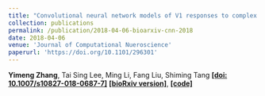 ```yaml
---
title: "Convolutional neural network models of V1 responses to complex patterns"
collection: publications
permalink: /publication/2018-04-06-bioarxiv-cnn-2018
date: 2018-04-06
venue: 'Journal of Computational Nueroscience'
paperurl: 'https://doi.org/10.1101/296301'
---
```


**Yimeng Zhang**, Tai Sing Lee, Ming Li, Fang Liu, Shiming Tang [**\[doi: 10.1007/s10827-018-0687-7\]**](https://doi.org/10.1007/s10827-018-0687-7) [**\[bioRxiv version\]**](https://doi.org/10.1101/296301), [**\[code\]**](https://github.com/leelabcnbc/cnn-v1-jcns2018)
